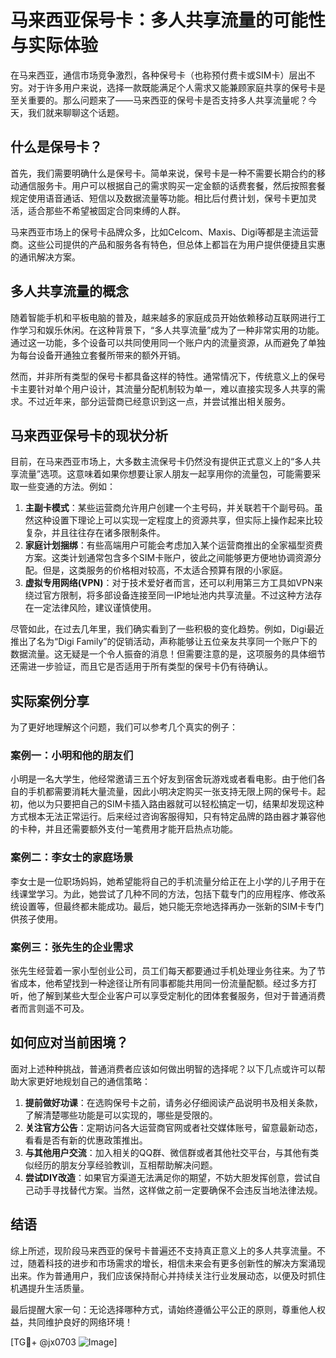 # 马来西亚保号卡：多人共享流量的可能性与实际体验

在马来西亚，通信市场竞争激烈，各种保号卡（也称预付费卡或SIM卡）层出不穷。对于许多用户来说，选择一款既能满足个人需求又能兼顾家庭共享的保号卡是至关重要的。那么问题来了——马来西亚的保号卡是否支持多人共享流量呢？今天，我们就来聊聊这个话题。

## 什么是保号卡？

首先，我们需要明确什么是保号卡。简单来说，保号卡是一种不需要长期合约的移动通信服务卡。用户可以根据自己的需求购买一定金额的话费套餐，然后按照套餐规定使用语音通话、短信以及数据流量等功能。相比后付费计划，保号卡更加灵活，适合那些不希望被固定合同束缚的人群。

马来西亚市场上的保号卡品牌众多，比如Celcom、Maxis、Digi等都是主流运营商。这些公司提供的产品和服务各有特色，但总体上都旨在为用户提供便捷且实惠的通讯解决方案。

## 多人共享流量的概念

随着智能手机和平板电脑的普及，越来越多的家庭成员开始依赖移动互联网进行工作学习和娱乐休闲。在这种背景下，“多人共享流量”成为了一种非常实用的功能。通过这一功能，多个设备可以共同使用同一个账户内的流量资源，从而避免了单独为每台设备开通独立套餐所带来的额外开销。

然而，并非所有类型的保号卡都具备这样的特性。通常情况下，传统意义上的保号卡主要针对单个用户设计，其流量分配机制较为单一，难以直接实现多人共享的需求。不过近年来，部分运营商已经意识到这一点，并尝试推出相关服务。

## 马来西亚保号卡的现状分析

目前，在马来西亚市场上，大多数主流保号卡仍然没有提供正式意义上的“多人共享流量”选项。这意味着如果你想要让家人朋友一起享用你的流量包，可能需要采取一些变通的方法。例如：

1. **主副卡模式**：某些运营商允许用户创建一个主号码，并关联若干个副号码。虽然这种设置下理论上可以实现一定程度上的资源共享，但实际上操作起来比较复杂，并且往往存在诸多限制条件。
2. **家庭计划捆绑**：有些高端用户可能会考虑加入某个运营商推出的全家福型资费方案。这类计划通常包含多个SIM卡账户，彼此之间能够更方便地协调资源分配。但是，这类服务的价格相对较高，不太适合预算有限的小家庭。
3. **虚拟专用网络(VPN)**：对于技术爱好者而言，还可以利用第三方工具如VPN来绕过官方限制，将多部设备连接至同一IP地址池内共享流量。不过这种方法存在一定法律风险，建议谨慎使用。

尽管如此，在过去几年里，我们确实看到了一些积极的变化趋势。例如，Digi最近推出了名为“Digi Family”的促销活动，声称能够让五位亲友共享同一个账户下的数据流量。这无疑是一个令人振奋的消息！但需要注意的是，这项服务的具体细节还需进一步验证，而且它是否适用于所有类型的保号卡仍有待确认。

## 实际案例分享

为了更好地理解这个问题，我们可以参考几个真实的例子：

### 案例一：小明和他的朋友们
小明是一名大学生，他经常邀请三五个好友到宿舍玩游戏或者看电影。由于他们各自的手机都需要消耗大量流量，因此小明决定购买一张支持无限上网的保号卡。起初，他以为只要把自己的SIM卡插入路由器就可以轻松搞定一切，结果却发现这种方式根本无法正常运行。后来经过咨询客服得知，只有特定品牌的路由器才兼容他的卡种，并且还需要额外支付一笔费用才能开启热点功能。

### 案例二：李女士的家庭场景
李女士是一位职场妈妈，她希望能将自己的手机流量分给正在上小学的儿子用于在线课堂学习。为此，她尝试了几种不同的方法，包括下载专门的应用程序、修改系统设置等，但最终都未能成功。最后，她只能无奈地选择再办一张新的SIM卡专门供孩子使用。

### 案例三：张先生的企业需求
张先生经营着一家小型创业公司，员工们每天都要通过手机处理业务往来。为了节省成本，他希望找到一种途径让所有同事都能共用同一份流量配额。经过多方打听，他了解到某些大型企业客户可以享受定制化的团体套餐服务，但对于普通消费者而言则遥不可及。

## 如何应对当前困境？

面对上述种种挑战，普通消费者应该如何做出明智的选择呢？以下几点或许可以帮助大家更好地规划自己的通信策略：

1. **提前做好功课**：在选购保号卡之前，请务必仔细阅读产品说明书及相关条款，了解清楚哪些功能是可以实现的，哪些是受限的。
2. **关注官方公告**：定期访问各大运营商官网或者社交媒体账号，留意最新动态，看看是否有新的优惠政策推出。
3. **与其他用户交流**：加入相关的QQ群、微信群或者其他社交平台，与其他有类似经历的朋友分享经验教训，互相帮助解决问题。
4. **尝试DIY改造**：如果官方渠道无法满足你的期望，不妨大胆发挥创意，尝试自己动手寻找替代方案。当然，这样做之前一定要确保不会违反当地法律法规。

## 结语

综上所述，现阶段马来西亚的保号卡普遍还不支持真正意义上的多人共享流量。不过，随着科技的进步和市场需求的增长，相信未来会有更多创新性的解决方案涌现出来。作为普通用户，我们应该保持耐心并持续关注行业发展动态，以便及时抓住机遇提升生活质量。

最后提醒大家一句：无论选择哪种方式，请始终遵循公平公正的原则，尊重他人权益，共同维护良好的网络环境！

[TG💪+ @jx0703 ![Image](https://github.com/user-attachments/assets/dbca1d08-cadb-493c-b0ec-ad6f7a83f270)]